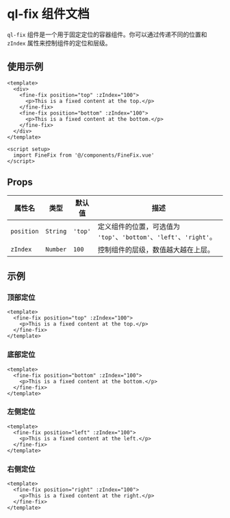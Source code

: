 # ql-fix 组件文档

`ql-fix` 组件是一个用于固定定位的容器组件。你可以通过传递不同的位置和 `zIndex` 属性来控制组件的定位和层级。

## 使用示例

```vue
<template>
  <div>
    <fine-fix position="top" :zIndex="100">
      <p>This is a fixed content at the top.</p>
    </fine-fix>
    <fine-fix position="bottom" :zIndex="100">
      <p>This is a fixed content at the bottom.</p>
    </fine-fix>
  </div>
</template>

<script setup>
  import FineFix from '@/components/FineFix.vue'
</script>
```

## Props

| 属性名     | 类型     | 默认值  | 描述                                                                |
| ---------- | -------- | ------- | ------------------------------------------------------------------- |
| `position` | `String` | `'top'` | 定义组件的位置，可选值为 `'top'`、`'bottom'`、`'left'`、`'right'`。 |
| `zIndex`   | `Number` | `100`   | 控制组件的层级，数值越大越在上层。                                  |

## 示例

### 顶部定位

```vue
<template>
  <fine-fix position="top" :zIndex="100">
    <p>This is a fixed content at the top.</p>
  </fine-fix>
</template>
```

### 底部定位

```vue
<template>
  <fine-fix position="bottom" :zIndex="100">
    <p>This is a fixed content at the bottom.</p>
  </fine-fix>
</template>
```

### 左侧定位

```vue
<template>
  <fine-fix position="left" :zIndex="100">
    <p>This is a fixed content at the left.</p>
  </fine-fix>
</template>
```

### 右侧定位

```vue
<template>
  <fine-fix position="right" :zIndex="100">
    <p>This is a fixed content at the right.</p>
  </fine-fix>
</template>
```
